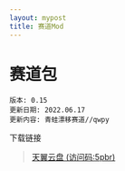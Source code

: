 ```yaml
---
layout: mypost
title: 赛道Mod
---
```

# 赛道包

```
版本: 0.15
更新日期: 2022.06.17
更新内容: 青蛙漂移赛道//qwpy
```

下载链接

> [天翼云盘 (访问码:5pbr)](https://cloud.189.cn/t/Z3aqQnbU7z63)

